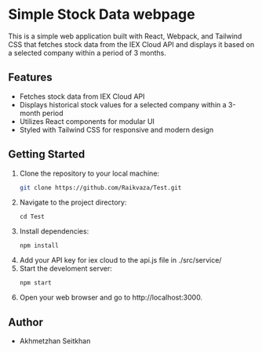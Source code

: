 # Simple Stock Data webpage

This is a simple web application built with React, Webpack, and Tailwind CSS that fetches stock data from the IEX Cloud API and displays it based on a selected company within a period of 3 months.

## Features

- Fetches stock data from IEX Cloud API
- Displays historical stock values for a selected company within a 3-month period
- Utilizes React components for modular UI
- Styled with Tailwind CSS for responsive and modern design

## Getting Started

1. Clone the repository to your local machine:
   ```bash
   git clone https://github.com/Raikvaza/Test.git
   ```
2. Navigate to the project directory:
   ```
   cd Test
   ```
3. Install dependencies:
   ```
   npm install
   ```
4. Add your API key for iex cloud to the api.js file in ./src/service/
5. Start the develoment server:
   ```
   npm start
   ```
6. Open your web browser and go to http://localhost:3000.

## Author

- Akhmetzhan Seitkhan
